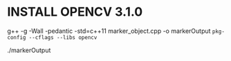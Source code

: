 # INSTALL OPENCV 3.1.0

g++ -g -Wall -pedantic -std=c++11 marker_object.cpp -o markerOutput `pkg-config --cflags --libs opencv`

./markerOutput